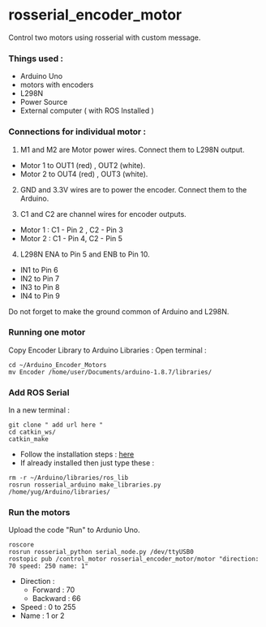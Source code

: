 # rosserial_encoder_motor

Control two motors using rosserial with custom message.

### Things used :
* Arduino Uno
* motors with encoders
* L298N 
* Power Source
* External computer ( with ROS Installed )

### Connections for individual motor :
1. M1 and M2 are Motor power wires. Connect them to L298N output. 
* Motor 1 to OUT1 (red) , OUT2 (white).
* Motor 2 to OUT4 (red) , OUT3 (white).

2. GND and 3.3V wires are to power the encoder. Connect them to the Arduino.

3. C1 and C2 are channel wires for encoder outputs. 
* Motor 1 : C1 - Pin 2 , C2 - Pin 3
* Motor 2 : C1 - Pin 4, C2 - Pin 5

4. L298N ENA to Pin 5 and ENB to Pin 10.
* IN1 to Pin 6
* IN2 to Pin 7
* IN3 to Pin 8
* IN4 to Pin 9

Do not forget to make the ground common of Arduino and L298N.

### Running one motor
Copy Encoder Library to Arduino Libraries :
Open terminal :
```
cd ~/Arduino_Encoder_Motors
mv Encoder /home/user/Documents/arduino-1.8.7/libraries/
```

### Add ROS Serial 
In a new terminal :
```
git clone " add url here "
cd catkin_ws/
catkin_make
```

* Follow the installation steps : [here](http://wiki.ros.org/rosserial_arduino/Tutorials/Arduino%20IDE%20Setup)
* If already installed then just type these :
```
rm -r ~/Arduino/libraries/ros_lib
rosrun rosserial_arduino make_libraries.py /home/yug/Arduino/libraries/
```
### Run the motors 
Upload the code "Run" to Ardunio Uno.
```
roscore
rosrun rosserial_python serial_node.py /dev/ttyUSB0
rostopic pub /control_motor rosserial_encoder_motor/motor "direction: 70 speed: 250 name: 1" 
```

* Direction : 
 	* Forward : 70 
 	* Backward : 66
* Speed : 0 to 255
* Name : 1 or 2
